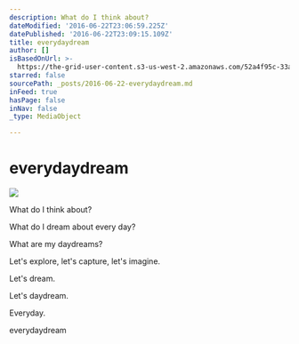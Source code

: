 ```yaml
---
description: What do I think about?
dateModified: '2016-06-22T23:06:59.225Z'
datePublished: '2016-06-22T23:09:15.109Z'
title: everydaydream
author: []
isBasedOnUrl: >-
  https://the-grid-user-content.s3-us-west-2.amazonaws.com/52a4f95c-33ac-457c-9f62-16ecc34398d2.jpg
starred: false
sourcePath: _posts/2016-06-22-everydaydream.md
inFeed: true
hasPage: false
inNav: false
_type: MediaObject

---
```

# everydaydream
![](https://imgflo.herokuapp.com/graph/vahj1ThiexotieMo/f0eb86a5f2197c4631ef225f094fa760/croprotate.jpg?cropheight=3796&cropwidth=5683&degrees=0&input=https%3A%2F%2Fthe-grid-user-content.s3-us-west-2.amazonaws.com%2F52a4f95c-33ac-457c-9f62-16ecc34398d2.jpg&x=0&y=0)

What do I think about?

What do I dream about every day?

What are my daydreams?

Let's explore, let's capture, let's imagine.

Let's dream.

Let's daydream.

Everyday.

everydaydream